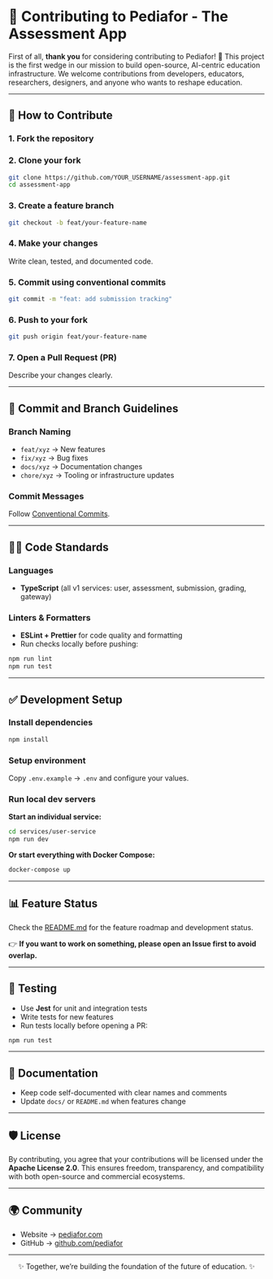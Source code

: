 # 🤝 Contributing to Pediafor - The Assessment App

First of all, **thank you** for considering contributing to Pediafor! 💙 This project is the first wedge in our mission to build open-source, AI-centric education infrastructure. We welcome contributions from developers, educators, researchers, designers, and anyone who wants to reshape education.

---

## 🧭 How to Contribute

### 1. Fork the repository

### 2. Clone your fork

```bash
git clone https://github.com/YOUR_USERNAME/assessment-app.git
cd assessment-app
```

### 3. Create a feature branch

```bash
git checkout -b feat/your-feature-name
```

### 4. Make your changes
Write clean, tested, and documented code.

### 5. Commit using conventional commits

```bash
git commit -m "feat: add submission tracking"
```

### 6. Push to your fork

```bash
git push origin feat/your-feature-name
```

### 7. Open a Pull Request (PR)
Describe your changes clearly.

---

## 🔖 Commit and Branch Guidelines

### Branch Naming

- `feat/xyz` → New features
- `fix/xyz` → Bug fixes  
- `docs/xyz` → Documentation changes
- `chore/xyz` → Tooling or infrastructure updates

### Commit Messages

Follow [Conventional Commits](https://www.conventionalcommits.org/).

---

## 🧑‍💻 Code Standards

### Languages

- **TypeScript** (all v1 services: user, assessment, submission, grading, gateway)

### Linters & Formatters

- **ESLint + Prettier** for code quality and formatting
- Run checks locally before pushing:

```bash
npm run lint
npm run test
```

---

## ✅ Development Setup

### Install dependencies

```bash
npm install
```

### Setup environment
Copy `.env.example` → `.env` and configure your values.

### Run local dev servers

**Start an individual service:**

```bash
cd services/user-service
npm run dev
```

**Or start everything with Docker Compose:**

```bash
docker-compose up
```

---

## 📊 Feature Status

Check the [README.md](README.md) for the feature roadmap and development status.

👉 **If you want to work on something, please open an Issue first to avoid overlap.**

---

## 🧪 Testing

- Use **Jest** for unit and integration tests
- Write tests for new features
- Run tests locally before opening a PR:

```bash
npm run test
```

---

## 📝 Documentation

- Keep code self-documented with clear names and comments
- Update `docs/` or `README.md` when features change

---

## 🛡 License

By contributing, you agree that your contributions will be licensed under the **Apache License 2.0**.
This ensures freedom, transparency, and compatibility with both open-source and commercial ecosystems.

---

## 🌍 Community

* Website → [pediafor.com](https://pediafor.com)
* GitHub → [github.com/pediafor](https://github.com/pediafor)

---

<p align="center">✨ Together, we’re building the foundation of the future of education. ✨</p>
